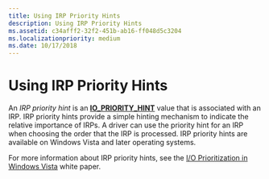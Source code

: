 ```yaml
---
title: Using IRP Priority Hints
description: Using IRP Priority Hints
ms.assetid: c34afff2-32f2-451b-ab16-ff048d5c3204
ms.localizationpriority: medium
ms.date: 10/17/2018
---
```


# Using IRP Priority Hints


An *IRP priority hint* is an [**IO\_PRIORITY\_HINT**](https://docs.microsoft.com/windows-hardware/drivers/ddi/wdm/ne-wdm-_io_priority_hint) value that is associated with an IRP. IRP priority hints provide a simple hinting mechanism to indicate the relative importance of IRPs. A driver can use the priority hint for an IRP when choosing the order that the IRP is processed. IRP priority hints are available on Windows Vista and later operating systems.

For more information about IRP priority hints, see the [I/O Prioritization in Windows Vista](https://go.microsoft.com/fwlink/p/?linkid=67877) white paper.

 

 




